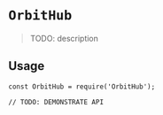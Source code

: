# `OrbitHub`

> TODO: description

## Usage

```
const OrbitHub = require('OrbitHub');

// TODO: DEMONSTRATE API
```
